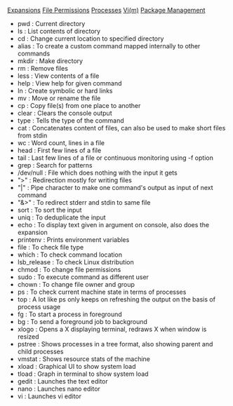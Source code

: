 [Expansions](/expansions.md)		[File Permissions](/filepermissions.md)		[Processes](/processes.md)		[Vi(m)](/vim.md)		[Package Management](/packagemanagement.md)

- pwd : Current directory  
- ls : List contents of directory  
- cd : Change current location to specified directory  
- alias : To create a custom command mapped internally to other commands  
- mkdir : Make directory  
- rm : Remove files  
- less : View contents of a file  
- help : View help for given command  
- ln : Create symbolic or hard links  
- mv : Move or rename the file  
- cp : Copy file(s) from one place to another  
- clear : Clears the console output  
- type : Tells the type of the command  
- cat : Concatenates content of files, can also be used to make short files from stdin  
- wc : Word count, lines in a file  
- head : First few lines of a file    
- tail : Last  few lines of a file or continuous monitoring using -f option  
- grep : Search for patterns  
- /dev/null : File which does nothing with the input it gets    
- ">" : Redirection mostly for writing files    
- "\|" : Pipe character to make one command's output as input of next command  
- "&>" : To redirect stderr and stdin to same file  
- sort : To sort the input  
- uniq : To deduplicate the input  
- echo : To display text given in argument on console, also does the expansion  
- printenv : Prints environment variables  
- file : To check file type  
- which : To check command location  
- lsb_release : To check Linux distribution  
- chmod : To change file permissions  
- sudo : To execute command as different user  
- chown : To change file owner and group  
- ps : To check current machine state in terms of processes  
- top : A lot like ps only keeps on refreshing the output on the basis of process usage  <TODO>  
- fg : To start a process in foreground  
- bg : To send a foreground job to background  
- xlogo : Opens a X displaying terminal, redraws X when window is resized  
- pstree : Shows processes in a tree format, also showing parent and child processes  
- vmstat : Shows resource stats of the machine  
- xload : Graphical UI to show system load  
- tload : Graph in terminal to show system load  
- gedit : Launches the text editor  
- nano : Launches nano editor  
- vi : Launches vi editor
